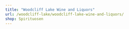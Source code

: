 ```yaml
---
title: "Woodcliff Lake Wine and Liquors"
url: /woodcliff-lake/woodcliff-lake-wine-and-liquors/
shop: Spirituosen
---
```

